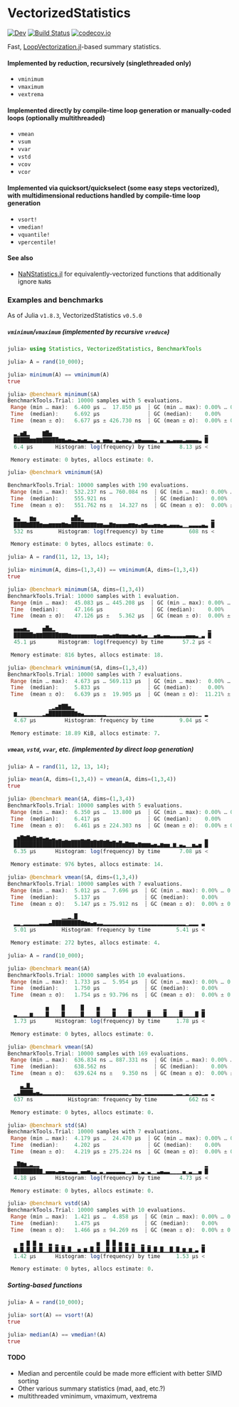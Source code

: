 # VectorizedStatistics

[![Dev][docs-dev-img]][docs-dev-url]
[![Build Status][ci-img]][ci-url]
[![codecov.io][codecov-img]][codecov-url]

Fast, [LoopVectorization.jl](https://github.com/JuliaSIMD/LoopVectorization.jl)-based summary statistics.

#### Implemented by reduction, recursively (singlethreaded only)
* `vminimum`
* `vmaximum`
* `vextrema`

#### Implemented directly by compile-time loop generation or manually-coded loops (optionally multithreaded)
* `vmean`
* `vsum`
* `vvar`
* `vstd`
* `vcov`
* `vcor`

#### Implemented via quicksort/quickselect (some easy steps vectorized), with multidimensional reductions handled by compile-time loop generation
* `vsort!`
* `vmedian!`
* `vquantile!`
* `vpercentile!`

#### See also
* [NaNStatistics.jl](https://github.com/brenhinkeller/NaNStatistics.jl) for equivalently-vectorized functions that additionally ignore `NaN`s

### Examples and benchmarks
As of Julia `v1.8.3`, VectorizedStatistics `v0.5.0`

##### `vminimum`/`vmaximum` (implemented by recursive `vreduce`)
```julia
julia> using Statistics, VectorizedStatistics, BenchmarkTools

julia> A = rand(10_000);

julia> minimum(A) == vminimum(A)
true

julia> @benchmark minimum($A)
BenchmarkTools.Trial: 10000 samples with 5 evaluations.
 Range (min … max):  6.400 μs …  17.850 μs  ┊ GC (min … max): 0.00% … 0.00%
 Time  (median):     6.692 μs               ┊ GC (median):    0.00%
 Time  (mean ± σ):   6.677 μs ± 426.730 ns  ┊ GC (mean ± σ):  0.00% ± 0.00%

  ▃▁▅▇▂    ▇█▅                                                ▂
  █████▆▆▇▇█████▆▆▄▅▄▃▅▄▅▃▃▁▄▁▅▅▄▁▄▃▄▄▃▁▄▅▄▄▄▄▃▁▄▁▄▃▄▄▄▃▄▄▄▄▃ █
  6.4 μs       Histogram: log(frequency) by time      8.13 μs <

 Memory estimate: 0 bytes, allocs estimate: 0.

julia> @benchmark vminimum($A)

BenchmarkTools.Trial: 10000 samples with 190 evaluations.
 Range (min … max):  532.237 ns … 760.084 ns  ┊ GC (min … max): 0.00% … 0.00%
 Time  (median):     555.921 ns               ┊ GC (median):    0.00%
 Time  (mean ± σ):   551.762 ns ±  14.327 ns  ┊ GC (mean ± σ):  0.00% ± 0.00%

  ▅▃   ▆▅           ▅█▅▂                                        ▂
  ████▇███▆▅▅▆▆▆▆▇▆▅████▇▇▇▇▆▆▄▄▇▆▅▅▅▅▆▆▅▄▅▆▄▄▅▅▄▅▃▄▄▄▃▁▁▃▃▃▃▄▃ █
  532 ns        Histogram: log(frequency) by time        608 ns <

 Memory estimate: 0 bytes, allocs estimate: 0.

julia> A = rand(11, 12, 13, 14);

julia> minimum(A, dims=(1,3,4)) == vminimum(A, dims=(1,3,4))
true

julia> @benchmark minimum($A, dims=(1,3,4))
BenchmarkTools.Trial: 10000 samples with 1 evaluation.
 Range (min … max):  45.083 μs … 445.208 μs  ┊ GC (min … max): 0.00% … 0.00%
 Time  (median):     47.166 μs               ┊ GC (median):    0.00%
 Time  (mean ± σ):   47.126 μs ±   5.362 μs  ┊ GC (mean ± σ):  0.00% ± 0.00%

  ▄▄▄▅▂    ▅█▅▂                                                ▂
  ██████▆▇▇█████▇▇▇▆▅▅▅▅▅▅▅▅▄▄▅▅▄▅▆▅▅▅▄▅▄▅▃▄▁▁▄▅▃▄▄▃▃▃▃▃▄▄▄▃▁▃ █
  45.1 μs       Histogram: log(frequency) by time      57.2 μs <

 Memory estimate: 816 bytes, allocs estimate: 18.

julia> @benchmark vminimum($A, dims=(1,3,4))
BenchmarkTools.Trial: 10000 samples with 7 evaluations.
 Range (min … max):  4.673 μs … 569.113 μs  ┊ GC (min … max):  0.00% … 98.82%
 Time  (median):     5.833 μs               ┊ GC (median):     0.00%
 Time  (mean ± σ):   6.639 μs ±  19.905 μs  ┊ GC (mean ± σ):  11.21% ±  3.70%

             ▁▂▄▇██▅▂
  ▆▁▁▁▁▁▁▁▁▂▄████████▇▅▄▂▂▂▂▂▂▂▁▁▁▁▁▁▁▁▁▁▁▁▁▁▁▁▁▁▁▁▁▁▁▁▁▁▁▁▁▁ ▂
  4.67 μs         Histogram: frequency by time        9.04 μs <

 Memory estimate: 18.89 KiB, allocs estimate: 7.
```

##### `vmean`, `vstd`, `vvar`, etc. (implemented by direct loop generation)
```julia
julia> A = rand(11, 12, 13, 14);

julia> mean(A, dims=(1,3,4)) ≈ vmean(A, dims=(1,3,4))
true

julia> @benchmark mean($A, dims=(1,3,4))
BenchmarkTools.Trial: 10000 samples with 5 evaluations.
 Range (min … max):  6.350 μs …  13.800 μs  ┊ GC (min … max): 0.00% … 0.00%
 Time  (median):     6.417 μs               ┊ GC (median):    0.00%
 Time  (mean ± σ):   6.461 μs ± 224.303 ns  ┊ GC (mean ± σ):  0.00% ± 0.00%

  ▃▆█▇█▆▇▅▆▄▅▃▄▂▃▁▂▁▂▂▂▃▂▃▁▂▁▂▁▂ ▁ ▁                          ▃
  ████████████████████████████████▇█▆█▇▇▅▇▆▆▆▄▅▃▆▅▅▁▆▁▄▃▁▁▅▃▅ █
  6.35 μs      Histogram: log(frequency) by time      7.08 μs <

 Memory estimate: 976 bytes, allocs estimate: 14.

julia> @benchmark vmean($A, dims=(1,3,4))
BenchmarkTools.Trial: 10000 samples with 7 evaluations.
 Range (min … max):  5.012 μs …  7.696 μs  ┊ GC (min … max): 0.00% … 0.00%
 Time  (median):     5.137 μs              ┊ GC (median):    0.00%
 Time  (mean ± σ):   5.147 μs ± 75.912 ns  ┊ GC (mean ± σ):  0.00% ± 0.00%

                 ▁▁▂▁█
  ▂▂▁▂▂▂▂▂▃▃▃▄█████████▇▆▅▄▅▃▃▂▂▂▂▂▂▂▂▂▂▂▂▂▂▂▂▂▂▂▂▂▂▂▂▂▂▁▂▂▂ ▃
  5.01 μs        Histogram: frequency by time        5.41 μs <

 Memory estimate: 272 bytes, allocs estimate: 4.

julia> A = rand(10_000);

julia> @benchmark mean($A)
BenchmarkTools.Trial: 10000 samples with 10 evaluations.
 Range (min … max):  1.733 μs …  5.954 μs  ┊ GC (min … max): 0.00% … 0.00%
 Time  (median):     1.750 μs              ┊ GC (median):    0.00%
 Time  (mean ± σ):   1.754 μs ± 93.796 ns  ┊ GC (mean ± σ):  0.00% ± 0.00%

            ▅    █     █    ▅    ▃    ▂     ▁    ▂    ▁      ▂
  ▃▁▁▁▁▆▁▁▁▁█▁▁▁▁█▁▁▁▁▁█▁▁▁▁█▁▁▁▁█▁▁▁▁█▁▁▁▁▁█▁▁▁▁█▁▁▁▁█▁▁▁▁█ █
  1.73 μs      Histogram: log(frequency) by time     1.78 μs <

 Memory estimate: 0 bytes, allocs estimate: 0.

julia> @benchmark vmean($A)
BenchmarkTools.Trial: 10000 samples with 169 evaluations.
 Range (min … max):  636.834 ns … 887.331 ns  ┊ GC (min … max): 0.00% … 0.00%
 Time  (median):     638.562 ns               ┊ GC (median):    0.00%
 Time  (mean ± σ):   639.624 ns ±   9.350 ns  ┊ GC (mean ± σ):  0.00% ± 0.00%

    ▄▂█▂
  ▂▃████▄▅▃▂▂▂▂▂▂▂▂▂▂▂▂▂▂▂▂▂▂▂▂▂▂▂▂▂▂▂▁▂▂▂▁▂▂▂▂▂▂▂▂▂▁▂▂▁▂▁▂▂▂▁▂ ▂
  637 ns           Histogram: frequency by time          662 ns <

 Memory estimate: 0 bytes, allocs estimate: 0.

julia> @benchmark std($A)
BenchmarkTools.Trial: 10000 samples with 7 evaluations.
 Range (min … max):  4.179 μs …  24.470 μs  ┊ GC (min … max): 0.00% … 0.00%
 Time  (median):     4.202 μs               ┊ GC (median):    0.00%
 Time  (mean ± σ):   4.219 μs ± 275.224 ns  ┊ GC (mean ± σ):  0.00% ± 0.00%

  ▂█▇▆▂▃▂▂                                                    ▂
  ████████▇▁▄▄▄▃▄▄▃▃▃▃▁▄▄▅▃▃▁▃▁▃▃▃▃▃▃▁▁▃▃▁▃▁▃▁▁▃▄▃▃▁▁▁▁▄▁▃▁▁▄ █
  4.18 μs      Histogram: log(frequency) by time      4.73 μs <

 Memory estimate: 0 bytes, allocs estimate: 0.

julia> @benchmark vstd($A)
BenchmarkTools.Trial: 10000 samples with 10 evaluations.
 Range (min … max):  1.421 μs …  4.858 μs  ┊ GC (min … max): 0.00% … 0.00%
 Time  (median):     1.475 μs              ┊ GC (median):    0.00%
 Time  (mean ± σ):   1.466 μs ± 94.269 ns  ┊ GC (mean ± σ):  0.00% ± 0.00%

    ▄ ▇ ▇ ▄  ▃ ▂ ▁          ▅  █ █ ▅ ▄ ▃  ▂ ▁                ▂
  ▆▁█▁█▁█▁█▁▁█▁█▁█▁█▁▁▅▁▆▁█▁█▁▁█▁█▁█▁█▁█▁▁█▁█▁█▁█▁▁█▁█▁▆▁▆▁▃ █
  1.42 μs      Histogram: log(frequency) by time     1.53 μs <

 Memory estimate: 0 bytes, allocs estimate: 0.
```

##### Sorting-based functions
```julia
julia> A = rand(10_000);

julia> sort(A) == vsort!(A)
true

julia> median(A) == vmedian!(A)
true
```

#### TODO
* Median and percentile could be made more efficient with better SIMD sorting
* Other various summary statistics (mad, aad, etc.?)
* multithreaded vminimum, vmaximum, vextrema


[docs-stable-img]: https://img.shields.io/badge/docs-stable-blue.svg
[docs-stable-url]: https://JuliaSIMD.github.io/VectorizedStatistics.jl/stable
[docs-dev-img]: https://img.shields.io/badge/docs-dev-blue.svg
[docs-dev-url]: https://JuliaSIMD.github.io/VectorizedStatistics.jl/dev
[ci-img]: https://github.com/JuliaSIMD/VectorizedStatistics.jl/workflows/CI/badge.svg
[ci-url]: https://github.com/JuliaSIMD/VectorizedStatistics.jl/actions
[codecov-img]: https://codecov.io/gh/JuliaSIMD/VectorizedStatistics.jl/branch/main/graph/badge.svg
[codecov-url]: https://codecov.io/gh/JuliaSIMD/VectorizedStatistics.jl
